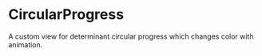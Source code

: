 # CircularProgress
A custom view for determinant circular progress which changes color with animation.
